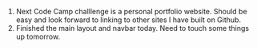 1. Next Code Camp challlenge is a personal portfolio website. Should be easy and look forward to linking to other sites I have built on Github.
2. Finished the main layout and navbar today. Need to touch some things up tomorrow. 
